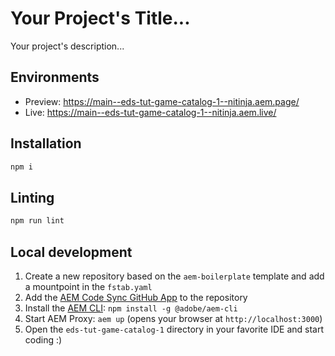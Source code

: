 # Your Project's Title...
Your project's description...

## Environments
- Preview: https://main--eds-tut-game-catalog-1--nitinja.aem.page/
- Live: https://main--eds-tut-game-catalog-1--nitinja.aem.live/

## Installation

```sh
npm i
```

## Linting

```sh
npm run lint
```

## Local development

1. Create a new repository based on the `aem-boilerplate` template and add a mountpoint in the `fstab.yaml`
1. Add the [AEM Code Sync GitHub App](https://github.com/apps/aem-code-sync) to the repository
1. Install the [AEM CLI](https://github.com/adobe/helix-cli): `npm install -g @adobe/aem-cli`
1. Start AEM Proxy: `aem up` (opens your browser at `http://localhost:3000`)
1. Open the `eds-tut-game-catalog-1` directory in your favorite IDE and start coding :)
